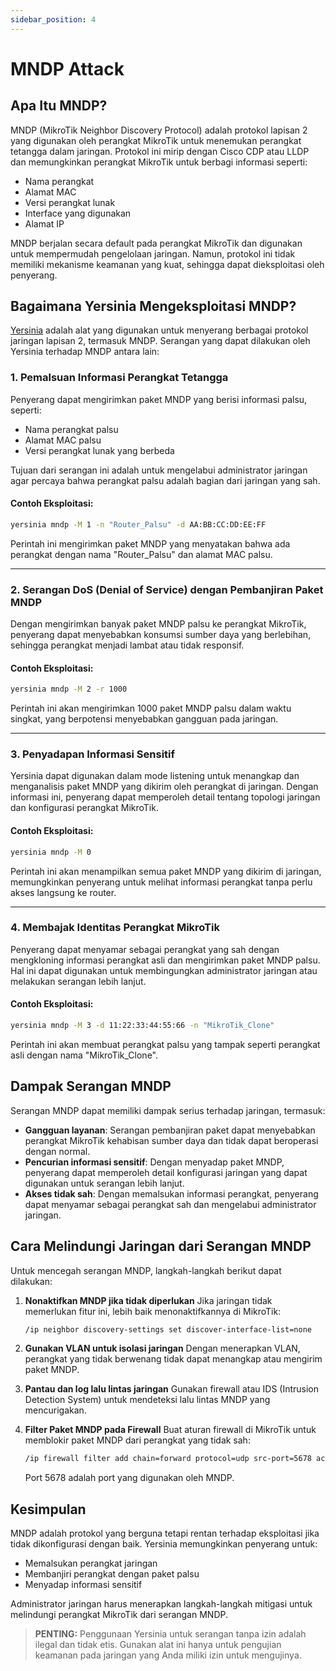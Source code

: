 ```yaml
---
sidebar_position: 4
---
```


# MNDP Attack

## Apa Itu MNDP?
MNDP (MikroTik Neighbor Discovery Protocol) adalah protokol lapisan 2 yang digunakan oleh perangkat MikroTik untuk menemukan perangkat tetangga dalam jaringan. Protokol ini mirip dengan Cisco CDP atau LLDP dan memungkinkan perangkat MikroTik untuk berbagi informasi seperti:

- Nama perangkat
- Alamat MAC
- Versi perangkat lunak
- Interface yang digunakan
- Alamat IP

MNDP berjalan secara default pada perangkat MikroTik dan digunakan untuk mempermudah pengelolaan jaringan. Namun, protokol ini tidak memiliki mekanisme keamanan yang kuat, sehingga dapat dieksploitasi oleh penyerang.

## Bagaimana Yersinia Mengeksploitasi MNDP?
[Yersinia](https://tools.kali.org/vulnerability-analysis/yersinia) adalah alat yang digunakan untuk menyerang berbagai protokol jaringan lapisan 2, termasuk MNDP. Serangan yang dapat dilakukan oleh Yersinia terhadap MNDP antara lain:

### 1. **Pemalsuan Informasi Perangkat Tetangga**
Penyerang dapat mengirimkan paket MNDP yang berisi informasi palsu, seperti:
- Nama perangkat palsu
- Alamat MAC palsu
- Versi perangkat lunak yang berbeda

Tujuan dari serangan ini adalah untuk mengelabui administrator jaringan agar percaya bahwa perangkat palsu adalah bagian dari jaringan yang sah.

#### Contoh Eksploitasi:
```bash
yersinia mndp -M 1 -n "Router_Palsu" -d AA:BB:CC:DD:EE:FF
```
Perintah ini mengirimkan paket MNDP yang menyatakan bahwa ada perangkat dengan nama "Router_Palsu" dan alamat MAC palsu.

---
### 2. **Serangan DoS (Denial of Service) dengan Pembanjiran Paket MNDP**
Dengan mengirimkan banyak paket MNDP palsu ke perangkat MikroTik, penyerang dapat menyebabkan konsumsi sumber daya yang berlebihan, sehingga perangkat menjadi lambat atau tidak responsif.

#### Contoh Eksploitasi:
```bash
yersinia mndp -M 2 -r 1000
```
Perintah ini akan mengirimkan 1000 paket MNDP palsu dalam waktu singkat, yang berpotensi menyebabkan gangguan pada jaringan.

---
### 3. **Penyadapan Informasi Sensitif**
Yersinia dapat digunakan dalam mode listening untuk menangkap dan menganalisis paket MNDP yang dikirim oleh perangkat di jaringan. Dengan informasi ini, penyerang dapat memperoleh detail tentang topologi jaringan dan konfigurasi perangkat MikroTik.

#### Contoh Eksploitasi:
```bash
yersinia mndp -M 0
```
Perintah ini akan menampilkan semua paket MNDP yang dikirim di jaringan, memungkinkan penyerang untuk melihat informasi perangkat tanpa perlu akses langsung ke router.

---
### 4. **Membajak Identitas Perangkat MikroTik**
Penyerang dapat menyamar sebagai perangkat yang sah dengan mengkloning informasi perangkat asli dan mengirimkan paket MNDP palsu. Hal ini dapat digunakan untuk membingungkan administrator jaringan atau melakukan serangan lebih lanjut.

#### Contoh Eksploitasi:
```bash
yersinia mndp -M 3 -d 11:22:33:44:55:66 -n "MikroTik_Clone"
```
Perintah ini akan membuat perangkat palsu yang tampak seperti perangkat asli dengan nama "MikroTik_Clone".

## Dampak Serangan MNDP
Serangan MNDP dapat memiliki dampak serius terhadap jaringan, termasuk:

- **Gangguan layanan**: Serangan pembanjiran paket dapat menyebabkan perangkat MikroTik kehabisan sumber daya dan tidak dapat beroperasi dengan normal.
- **Pencurian informasi sensitif**: Dengan menyadap paket MNDP, penyerang dapat memperoleh detail konfigurasi jaringan yang dapat digunakan untuk serangan lebih lanjut.
- **Akses tidak sah**: Dengan memalsukan informasi perangkat, penyerang dapat menyamar sebagai perangkat sah dan mengelabui administrator jaringan.

## Cara Melindungi Jaringan dari Serangan MNDP
Untuk mencegah serangan MNDP, langkah-langkah berikut dapat dilakukan:

1. **Nonaktifkan MNDP jika tidak diperlukan**
   Jika jaringan tidak memerlukan fitur ini, lebih baik menonaktifkannya di MikroTik:
   ```bash
   /ip neighbor discovery-settings set discover-interface-list=none
   ```

2. **Gunakan VLAN untuk isolasi jaringan**
   Dengan menerapkan VLAN, perangkat yang tidak berwenang tidak dapat menangkap atau mengirim paket MNDP.

3. **Pantau dan log lalu lintas jaringan**
   Gunakan firewall atau IDS (Intrusion Detection System) untuk mendeteksi lalu lintas MNDP yang mencurigakan.

4. **Filter Paket MNDP pada Firewall**
   Buat aturan firewall di MikroTik untuk memblokir paket MNDP dari perangkat yang tidak sah:
   ```bash
   /ip firewall filter add chain=forward protocol=udp src-port=5678 action=drop
   ```
   Port 5678 adalah port yang digunakan oleh MNDP.

## Kesimpulan
MNDP adalah protokol yang berguna tetapi rentan terhadap eksploitasi jika tidak dikonfigurasi dengan baik. Yersinia memungkinkan penyerang untuk:
- Memalsukan perangkat jaringan
- Membanjiri perangkat dengan paket palsu
- Menyadap informasi sensitif

Administrator jaringan harus menerapkan langkah-langkah mitigasi untuk melindungi perangkat MikroTik dari serangan MNDP.

> **PENTING:** Penggunaan Yersinia untuk serangan tanpa izin adalah ilegal dan tidak etis. Gunakan alat ini hanya untuk pengujian keamanan pada jaringan yang Anda miliki izin untuk mengujinya.